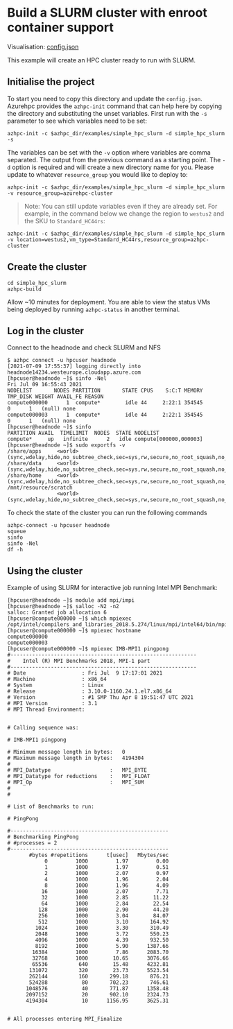 # Build a SLURM cluster with enroot container support

Visualisation: [config.json](https://azurehpc.azureedge.net/?o=https://raw.githubusercontent.com/Azure/azurehpc/master/examples/simple_hpc_slurm_enroot/config.json)

This example will create an HPC cluster ready to run with SLURM.

## Initialise the project

To start you need to copy this directory and update the `config.json`.  Azurehpc provides the `azhpc-init` command that can help here by copying the directory and substituting the unset variables.  First run with the `-s` parameter to see which variables need to be set:

```
azhpc-init -c $azhpc_dir/examples/simple_hpc_slurm -d simple_hpc_slurm -s
```

The variables can be set with the `-v` option where variables are comma separated.  The output from the previous command as a starting point.  The `-d` option is required and will create a new directory name for you.  Please update to whatever `resource_group` you would like to deploy to:

```
azhpc-init -c $azhpc_dir/examples/simple_hpc_slurm -d simple_hpc_slurm -v resource_group=azurehpc-cluster
```

> Note:  You can still update variables even if they are already set.  For example, in the command below we change the region to `westus2` and the SKU to `Standard_HC44rs`:

```
azhpc-init -c $azhpc_dir/examples/simple_hpc_slurm -d simple_hpc_slurm -v location=westus2,vm_type=Standard_HC44rs,resource_group=azhpc-cluster
```

## Create the cluster 

```
cd simple_hpc_slurm
azhpc-build
```

Allow ~10 minutes for deployment.  You are able to view the status VMs being deployed by running `azhpc-status` in another terminal.

## Log in the cluster

Connect to the headnode and check SLURM and NFS

```
$ azhpc connect -u hpcuser headnode
[2021-07-09 17:55:37] logging directly into headnode14234.westeurope.cloudapp.azure.com
[hpcuser@headnode ~]$ sinfo -Nel
Fri Jul 09 16:55:43 2021
NODELIST       NODES PARTITION       STATE CPUS    S:C:T MEMORY TMP_DISK WEIGHT AVAIL_FE REASON              
compute000000      1  compute*        idle 44     2:22:1 354545        0      1   (null) none                
compute000003      1  compute*        idle 44     2:22:1 354545        0      1   (null) none                
[hpcuser@headnode ~]$ sinfo
PARTITION AVAIL  TIMELIMIT  NODES  STATE NODELIST
compute*     up   infinite      2   idle compute[000000,000003]
[hpcuser@headnode ~]$ sudo exportfs -v
/share/apps     <world>(sync,wdelay,hide,no_subtree_check,sec=sys,rw,secure,no_root_squash,no_all_squash)
/share/data     <world>(sync,wdelay,hide,no_subtree_check,sec=sys,rw,secure,no_root_squash,no_all_squash)
/share/home     <world>(sync,wdelay,hide,no_subtree_check,sec=sys,rw,secure,no_root_squash,no_all_squash)
/mnt/resource/scratch
                <world>(sync,wdelay,hide,no_subtree_check,sec=sys,rw,secure,no_root_squash,no_all_squash)
```

To check the state of the cluster you can run the following commands

```
azhpc-connect -u hpcuser headnode
squeue
sinfo
sinfo -Nel
df -h
```
## Using the cluster

Example of using SLURM for interactive job running Intel MPI Benchmark:

```
[hpcuser@headnode ~]$ module add mpi/impi
[hpcuser@headnode ~]$ salloc -N2 -n2
salloc: Granted job allocation 6
[hpcuser@compute000000 ~]$ which mpiexec
/opt/intel/compilers_and_libraries_2018.5.274/linux/mpi/intel64/bin/mpiexec
[hpcuser@compute000000 ~]$ mpiexec hostname
compute000000
compute000003
[hpcuser@compute000000 ~]$ mpiexec IMB-MPI1 pingpong
#------------------------------------------------------------
#    Intel (R) MPI Benchmarks 2018, MPI-1 part    
#------------------------------------------------------------
# Date                  : Fri Jul  9 17:17:01 2021
# Machine               : x86_64
# System                : Linux
# Release               : 3.10.0-1160.24.1.el7.x86_64
# Version               : #1 SMP Thu Apr 8 19:51:47 UTC 2021
# MPI Version           : 3.1
# MPI Thread Environment: 


# Calling sequence was: 

# IMB-MPI1 pingpong

# Minimum message length in bytes:   0
# Maximum message length in bytes:   4194304
#
# MPI_Datatype                   :   MPI_BYTE 
# MPI_Datatype for reductions    :   MPI_FLOAT
# MPI_Op                         :   MPI_SUM  
#
#

# List of Benchmarks to run:

# PingPong

#---------------------------------------------------
# Benchmarking PingPong 
# #processes = 2 
#---------------------------------------------------
       #bytes #repetitions      t[usec]   Mbytes/sec
            0         1000         1.97         0.00
            1         1000         1.97         0.51
            2         1000         2.07         0.97
            4         1000         1.96         2.04
            8         1000         1.96         4.09
           16         1000         2.07         7.71
           32         1000         2.85        11.22
           64         1000         2.84        22.54
          128         1000         2.90        44.20
          256         1000         3.04        84.07
          512         1000         3.10       164.92
         1024         1000         3.30       310.49
         2048         1000         3.72       550.23
         4096         1000         4.39       932.50
         8192         1000         5.90      1387.66
        16384         1000         7.86      2083.70
        32768         1000        10.65      3076.66
        65536          640        15.48      4232.81
       131072          320        23.73      5523.54
       262144          160       299.18       876.21
       524288           80       702.23       746.61
      1048576           40       771.87      1358.48
      2097152           20       902.10      2324.73
      4194304           10      1156.95      3625.31


# All processes entering MPI_Finalize
```
